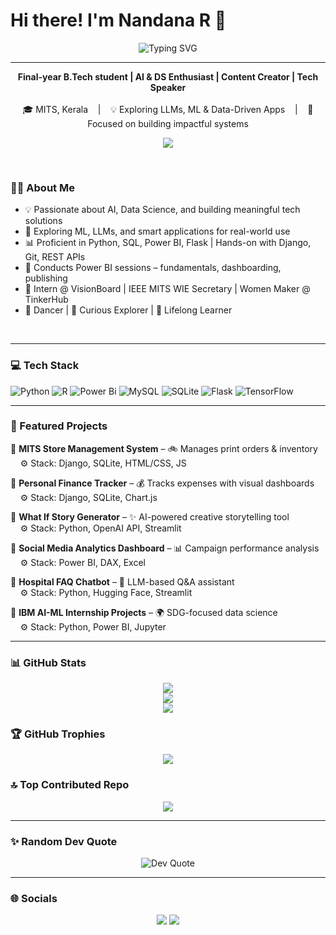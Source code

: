 # Hi there! I'm Nandana R 👋
<div align="center">
  <img src="https://readme-typing-svg.demolab.com?font=Fira+Code&weight=700&size=22&duration=3000&pause=1000&center=true&vCenter=true&width=700&color=3366CC&lines=Data+Science+%7C+AI+%7C+ML+Enthusiast;Final+Year+AI+%26+DS+Student+%7C+MITS+Kerala;Dancer+%7C+Public+Speaker+%7C+Creative+Writer;Building+Creative+%26+Impactful+Solutions" alt="Typing SVG" />
</div>

---

<div align="center">
  <strong>Final-year B.Tech student | AI & DS Enthusiast | Content Creator | Tech Speaker</strong><br><br>
  🎓 MITS, Kerala &nbsp;&nbsp; | &nbsp;&nbsp; 💡 Exploring LLMs, ML & Data-Driven Apps &nbsp;&nbsp; | &nbsp;&nbsp; 🚀 Focused on building impactful systems
</div>

<p align="center">
  <a href="https://github.com/Nandana R/github-readme-activity-graph">
    <img src="https://github-readme-activity-graph.vercel.app/graph?username=nandanarnandu&bg_color=0d1117&color=00e7ff&line=00e7ff&point=ffffff&area=true&hide_border=true" />
  </a>
</p>

<br>

### 🙋‍♀️ About Me
- 💡 Passionate about AI, Data Science, and building meaningful tech solutions  
- 🧠 Exploring ML, LLMs, and smart applications for real-world use  
- 📊 Proficient in Python, SQL, Power BI, Flask | Hands-on with Django, Git, REST APIs  
- 📝 Conducts Power BI sessions – fundamentals, dashboarding, publishing  
- 💼 Intern @ VisionBoard | IEEE MITS WIE Secretary | Women Maker @ TinkerHub  
- 💃 Dancer | 🧠 Curious Explorer | 🤝 Lifelong Learner

<br>

---

### 💻 Tech Stack
![Python](https://img.shields.io/badge/python-3670A0?style=for-the-badge&logo=python&logoColor=ffdd54)
![R](https://img.shields.io/badge/r-%23276DC3.svg?style=for-the-badge&logo=r&logoColor=white)
![Power Bi](https://img.shields.io/badge/power_bi-F2C811?style=for-the-badge&logo=powerbi&logoColor=black)
![MySQL](https://img.shields.io/badge/mysql-4479A1.svg?style=for-the-badge&logo=mysql&logoColor=white)
![SQLite](https://img.shields.io/badge/sqlite-%2307405e.svg?style=for-the-badge&logo=sqlite&logoColor=white)
![Flask](https://img.shields.io/badge/flask-%23000.svg?style=for-the-badge&logo=flask&logoColor=white)
![TensorFlow](https://img.shields.io/badge/TensorFlow-%23FF6F00.svg?style=for-the-badge&logo=TensorFlow&logoColor=white)

---

### 🚀 Featured Projects

🔹 **MITS Store Management System** – 🚲 Manages print orders & inventory  
&nbsp;&nbsp;&nbsp;&nbsp;⚙️ Stack: Django, SQLite, HTML/CSS, JS  

🔹 **Personal Finance Tracker** – 💰 Tracks expenses with visual dashboards  
&nbsp;&nbsp;&nbsp;&nbsp;⚙️ Stack: Django, SQLite, Chart.js  

🔹 **What If Story Generator** – ✨ AI-powered creative storytelling tool  
&nbsp;&nbsp;&nbsp;&nbsp;⚙️ Stack: Python, OpenAI API, Streamlit  

🔹 **Social Media Analytics Dashboard** – 📊 Campaign performance analysis  
&nbsp;&nbsp;&nbsp;&nbsp;⚙️ Stack: Power BI, DAX, Excel  

🔹 **Hospital FAQ Chatbot** – 🤖 LLM-based Q&A assistant  
&nbsp;&nbsp;&nbsp;&nbsp;⚙️ Stack: Python, Hugging Face, Streamlit  

🔹 **IBM AI-ML Internship Projects** – 🌍 SDG-focused data science  
&nbsp;&nbsp;&nbsp;&nbsp;⚙️ Stack: Python, Power BI, Jupyter  

---

### 📊 GitHub Stats
<p align="center">
  <img src="https://github-readme-stats.vercel.app/api?username=nandanarnandu&theme=shadow_blue&hide_border=false&include_all_commits=true&count_private=true" /><br/>
  <img src="https://nirzak-streak-stats.vercel.app/?user=nandanarnandu&theme=shadow_blue&hide_border=false" /><br/>
  <img src="https://github-readme-stats.vercel.app/api/top-langs/?username=nandanarnandu&theme=shadow_blue&hide_border=false&layout=compact" />
</p>

### 🏆 GitHub Trophies
<p align="center">
  <img src="https://github-profile-trophy.vercel.app/?username=nandanarnandu&theme=radical&no-frame=false&no-bg=false&margin-w=4" />
</p>

### 🔝 Top Contributed Repo
<p align="center">
  <img src="https://github-contributor-stats.vercel.app/api?username=nandanarnandu&limit=5&theme=shadow_blue&combine_all_yearly_contributions=true" />
</p>

---

### ✨ Random Dev Quote
<p align="center">
  <img src="https://quotes-github-readme.vercel.app/api?type=horizontal&theme=radical" alt="Dev Quote" />
</p>

---

### 🌐 Socials
<p align="center">
  <a href="https://www.linkedin.com/in/nandanarofficial/"><img src="https://img.shields.io/badge/LinkedIn-%230077B5.svg?style=for-the-badge&logo=linkedin&logoColor=white" /></a>
  <a href="mailto:nanduofficial111@gmail.com"><img src="https://img.shields.io/badge/Email-D14836?style=for-the-badge&logo=gmail&logoColor=white" /></a>
</p>
<!-- Proudly created with GPRM ( https://gprm.itsvg.in ) -->
